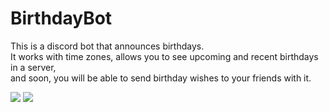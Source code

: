 # BirthdayBot

This is a discord bot that announces birthdays.  
It works with time zones, allows you to see upcoming and recent birthdays in a server,  
and soon, you will be able to send birthday wishes to your friends with it.  

![](https://discordbots.org/api/widget/490743434773266432.svg)
![](https://botsfordiscord.com/api/bot/490743434773266432/widget)
